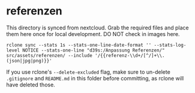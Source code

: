# referenzen

This directory is synced from nextcloud.
Grab the required files and place them here once for local development.
DO NOT check in images here.

```
rclone sync --stats 1s --stats-one-line-date-format '' --stats-log-level NOTICE --stats-one-line "d39s:/Anpassung Referenzen/" src/assets/referenzen/ --include '/{{referenz-\\d+/[^/]+\\.(json|jpg|png)}}'
```

If you use rclone's `--delete-excluded` flag, make sure to un-delete `.gitignore` and `README.md` in this folder before committing, as rclone will have deleted those.
